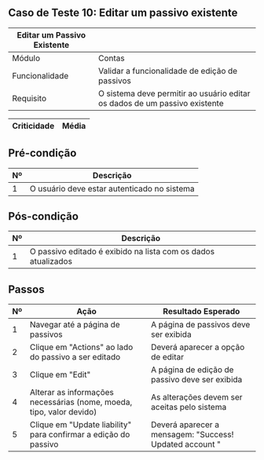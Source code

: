 ## Caso de Teste 10: Editar um passivo existente

| Editar um Passivo Existente |       |
| ---------------------------------|-------| 
| Módulo | Contas |
| Funcionalidade | Validar a funcionalidade de edição de passivos |
| Requisito | O sistema deve permitir ao usuário editar os dados de um passivo existente |

| Criticidade | Média |
|-------------|-------|

## Pré-condição

| Nº | Descrição |
|----|-----------|
| 1  | O usuário deve estar autenticado no sistema |

## Pós-condição

| Nº | Descrição |
|----|-----------|
| 1  | O passivo editado é exibido na lista com os dados atualizados |

## Passos

| Nº | Ação | Resultado Esperado |
|----|------|--------------------|
| 1  | Navegar até a página de passivos | A página de passivos deve ser exibida |
| 2  | Clique em "Actions" ao lado do passivo a ser editado | Deverá aparecer a opção de editar |
| 3  | Clique em "Edit" | A página de edição de passivo deve ser exibida |
| 4  | Alterar as informações necessárias (nome, moeda, tipo, valor devido) | As alterações devem ser aceitas pelo sistema |
| 5  | Clique em "Update liability" para confirmar a edição do passivo| Deverá aparecer a mensagem: "Success! Updated account " |